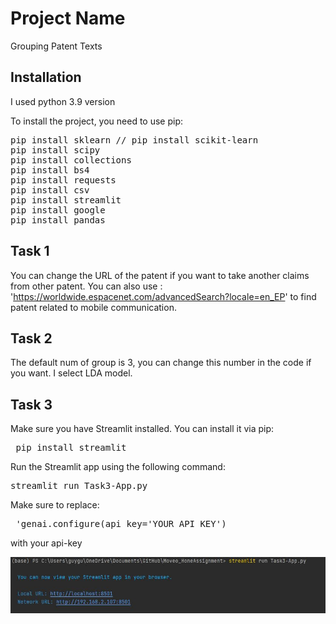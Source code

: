 # Project Name

Grouping Patent Texts

## Installation

I used python 3.9 version

To install the project, you need to use pip:
  <pre>
pip install sklearn // pip install scikit-learn
pip install scipy
pip install collections
pip install bs4
pip install requests
pip install csv
pip install streamlit
pip install google
pip install pandas 
</pre> 
  

## Task 1

You can change the URL of the patent if you want to take another claims from other patent.
You can also use : 'https://worldwide.espacenet.com/advancedSearch?locale=en_EP' to find patent related to mobile communication. 

## Task 2

The default num of group is 3, you can change this number in the code if you want.
I select LDA model.

## Task 3

Make sure you have Streamlit installed. You can install it via pip:
<pre> pip install streamlit </pre>
Run the Streamlit app using the following command:
<pre>streamlit run Task3-App.py</pre>

Make sure to replace:
<pre> 'genai.configure(api_key='YOUR_API_KEY') </pre>
with your api-key

![Streamlit Logo](https://github.com/guyshech/guyshech.github.io/blob/main/Moveo_HoneAssignment/streamlit_app.JPG)






